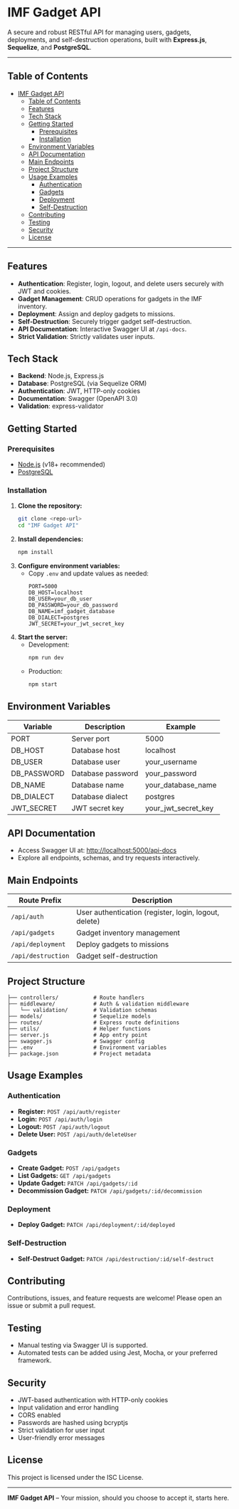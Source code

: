 # IMF Gadget API

A secure and robust RESTful API for managing users, gadgets, deployments, and self-destruction operations, built with **Express.js**, **Sequelize**, and **PostgreSQL**.

---

## Table of Contents

- [IMF Gadget API](#imf-gadget-api)
  - [Table of Contents](#table-of-contents)
  - [Features](#features)
  - [Tech Stack](#tech-stack)
  - [Getting Started](#getting-started)
    - [Prerequisites](#prerequisites)
    - [Installation](#installation)
  - [Environment Variables](#environment-variables)
  - [API Documentation](#api-documentation)
  - [Main Endpoints](#main-endpoints)
  - [Project Structure](#project-structure)
  - [Usage Examples](#usage-examples)
    - [Authentication](#authentication)
    - [Gadgets](#gadgets)
    - [Deployment](#deployment)
    - [Self-Destruction](#self-destruction)
  - [Contributing](#contributing)
  - [Testing](#testing)
  - [Security](#security)
  - [License](#license)

---

## Features

- **Authentication**: Register, login, logout, and delete users securely with JWT and cookies.
- **Gadget Management**: CRUD operations for gadgets in the IMF inventory.
- **Deployment**: Assign and deploy gadgets to missions.
- **Self-Destruction**: Securely trigger gadget self-destruction.
- **API Documentation**: Interactive Swagger UI at `/api-docs`.
- **Strict Validation**: Strictly validates user inputs.

## Tech Stack

- **Backend**: Node.js, Express.js
- **Database**: PostgreSQL (via Sequelize ORM)
- **Authentication**: JWT, HTTP-only cookies
- **Documentation**: Swagger (OpenAPI 3.0)
- **Validation**: express-validator

## Getting Started

### Prerequisites

- [Node.js](https://nodejs.org/) (v18+ recommended)
- [PostgreSQL](https://www.postgresql.org/)

### Installation

1. **Clone the repository:**
   ```bash
   git clone <repo-url>
   cd "IMF Gadget API"
   ```
2. **Install dependencies:**
   ```bash
   npm install
   ```
3. **Configure environment variables:**
   - Copy `.env` and update values as needed:
     ```env
     PORT=5000
     DB_HOST=localhost
     DB_USER=your_db_user
     DB_PASSWORD=your_db_password
     DB_NAME=imf_gadget_database
     DB_DIALECT=postgres
     JWT_SECRET=your_jwt_secret_key
     ```
4. **Start the server:**
   - Development:
     ```bash
     npm run dev
     ```
   - Production:
     ```bash
     npm start
     ```

## Environment Variables

| Variable    | Description       | Example             |
| ----------- | ----------------- | ------------------- |
| PORT        | Server port       | 5000                |
| DB_HOST     | Database host     | localhost           |
| DB_USER     | Database user     | your_username       |
| DB_PASSWORD | Database password | your_password       |
| DB_NAME     | Database name     | your_database_name  |
| DB_DIALECT  | Database dialect  | postgres            |
| JWT_SECRET  | JWT secret key    | your_jwt_secret_key |

## API Documentation

- Access Swagger UI at: [http://localhost:5000/api-docs](http://localhost:5000/api-docs)
- Explore all endpoints, schemas, and try requests interactively.

## Main Endpoints

| Route Prefix       | Description                                           |
| ------------------ | ----------------------------------------------------- |
| `/api/auth`        | User authentication (register, login, logout, delete) |
| `/api/gadgets`     | Gadget inventory management                           |
| `/api/deployment`  | Deploy gadgets to missions                            |
| `/api/destruction` | Gadget self-destruction                               |

## Project Structure

```
├── controllers/           # Route handlers
├── middleware/            # Auth & validation middleware
│   └── validation/        # Validation schemas
├── models/                # Sequelize models
├── routes/                # Express route definitions
├── utils/                 # Helper functions
├── server.js              # App entry point
├── swagger.js             # Swagger config
├── .env                   # Environment variables
├── package.json           # Project metadata
```

## Usage Examples

### Authentication

- **Register:** `POST /api/auth/register`
- **Login:** `POST /api/auth/login`
- **Logout:** `POST /api/auth/logout`
- **Delete User:** `POST /api/auth/deleteUser`

### Gadgets

- **Create Gadget:** `POST /api/gadgets`
- **List Gadgets:** `GET /api/gadgets`
- **Update Gadget:** `PATCH /api/gadgets/:id`
- **Decommission Gadget:** `PATCH /api/gadgets/:id/decommission`

### Deployment

- **Deploy Gadget:** `PATCH /api/deployment/:id/deployed`

### Self-Destruction

- **Self-Destruct Gadget:** `PATCH /api/destruction/:id/self-destruct`

## Contributing

Contributions, issues, and feature requests are welcome! Please open an issue or submit a pull request.

## Testing

- Manual testing via Swagger UI is supported.
- Automated tests can be added using Jest, Mocha, or your preferred framework.

## Security

- JWT-based authentication with HTTP-only cookies
- Input validation and error handling
- CORS enabled
- Passwords are hashed using bcryptjs
- Strict validation for user input
- User-friendly error messages

## License

This project is licensed under the ISC License.

---

**IMF Gadget API** – Your mission, should you choose to accept it, starts here.
